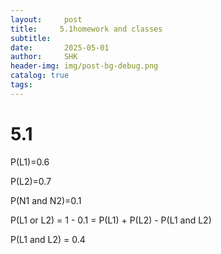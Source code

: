 ```yaml
---
layout:     post
title:     5.1homework and classes
subtitle:   
date:       2025-05-01
author:     SHK
header-img: img/post-bg-debug.png
catalog: true
tags:
---
```


# 5.1

P(L1)=0.6

P(L2)=0.7

P(N1 and N2)=0.1

P(L1 or L2) = 1 - 0.1 = P(L1) + P(L2) - P(L1 and L2)

P(L1 and L2) = 0.4

